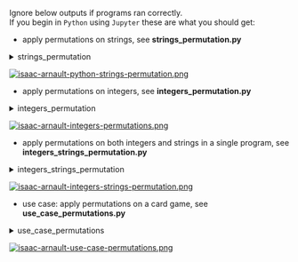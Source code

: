 Ignore below outputs if programs ran correctly.<br>
If you begin in `Python` using `Jupyter` these are what you should get:

* apply permutations on strings, see <b>strings_permutation.py</b>
<details><summary>strings_permutation</summary>
<p>
  
```python
# Full program
from itertools import permutations
perm = permutations(['Insta', 'Snap', 'Twitter'])    
for (i) in list(perm):
  print (i)
```

</p>
</details>

[![isaac-arnault-python-strings-permutation.png](https://i.postimg.cc/jjmmw7sR/isaac-arnault-python-strings-permutation.png)](https://postimg.cc/zLw043bQ)

* apply permutations on integers, see <b>integers_permutation.py</b>
<details><summary>integers_permutation</summary>
<p>
  
```python
# Full program
from itertools import permutations
perm = permutations([3, 6, 9])    
for (i) in list(perm):
  print (i)
```

</p>
</details>

[![isaac-arnault-integers-permutations.png](https://i.postimg.cc/0jLLTKBt/isaac-arnault-integers-permutations.png)](https://postimg.cc/JH56J0mJ)

* apply permutations on both integers and strings in a single program, see <b>integers_strings_permutation.py</b>
<details><summary>integers_strings_permutation</summary>
<p>
  
```python
# Full program
from itertools import permutations
from math import factorial
perm = permutations(['Insta', 'Snap', 'Twitter']) 
q1 = '''\
Which permutations do I make using three social networks?
'''
print(q1)
for (i) in list(perm):
  print (i)
print() 
q2 = '''\
How many times do I permute using three social networks?
'''
print(q2)
def number_permutations(n, k):
     return factorial(n)/factorial(n-k)
print(number_permutations(3, 3))
```

</p>
</details>

[![isaac-arnault-integers-strings-permutation.png](https://i.postimg.cc/7LczFg48/isaac-arnault-integers-strings-permutation.png)](https://postimg.cc/WDGtrqtX)

* use case: apply permutations on a card game, see <b>use_case_permutations.py</b>
<details><summary>use_case_permutations</summary>
<p>
  
```python
# Full program
from itertools import permutations
perm = permutations([3, 6, 9])    
for (i) in list(perm):
  print (i)
```

</p>
</details>

[![isaac-arnault-use-case-permutations.png](https://i.postimg.cc/26XQ8Qmx/isaac-arnault-use-case-permutations.png)](https://postimg.cc/PpYpS8CL)
